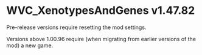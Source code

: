 # WVC_XenotypesAndGenes v1.47.82
 
Pre-release versions require resetting the mod settings.

Versions above 1.00.96 require (when migrating from earlier versions of the mod) a new game.